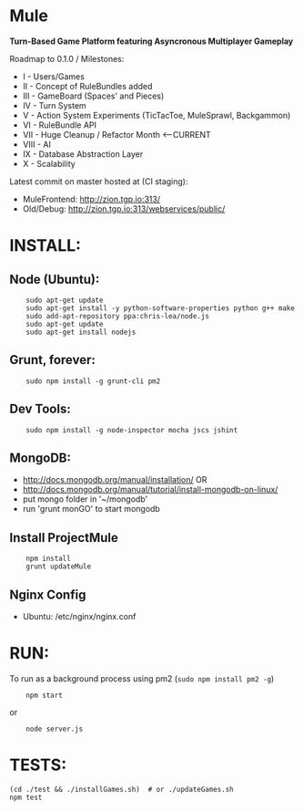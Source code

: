 Mule
=======
**Turn-Based Game Platform featuring Asyncronous Multiplayer Gameplay**

Roadmap to 0.1.0 / Milestones:
- I - Users/Games
- II - Concept of RuleBundles added
- III - GameBoard (Spaces' and Pieces)
- IV - Turn System
- V - Action System Experiments (TicTacToe, MuleSprawl, Backgammon)
- VI - RuleBundle API
- VII - Huge Cleanup / Refactor Month  <--CURRENT
- VIII - AI
- IX - Database Abstraction Layer
- X - Scalability

Latest commit on master hosted at (CI staging):
- MuleFrontend: http://zion.tgp.io:313/
- Old/Debug: http://zion.tgp.io:313/webservices/public/

INSTALL:
=======

Node (Ubuntu):
-----------
```
    sudo apt-get update
    sudo apt-get install -y python-software-properties python g++ make
    sudo add-apt-repository ppa:chris-lea/node.js
    sudo apt-get update
    sudo apt-get install nodejs
```
    
Grunt, forever:
-----------
```
    sudo npm install -g grunt-cli pm2
```

Dev Tools:
-----------
```
    sudo npm install -g node-inspector mocha jscs jshint
```

MongoDB:
-----------
- http://docs.mongodb.org/manual/installation/
OR
- http://docs.mongodb.org/manual/tutorial/install-mongodb-on-linux/
- put mongo folder in '~/mongodb'
- run 'grunt monGO' to start mongodb

Install ProjectMule
-----------
```
    npm install
    grunt updateMule
```

Nginx Config
-----------

  - Ubuntu: /etc/nginx/nginx.conf

RUN:
=======
To run as a background process using pm2 (```sudo npm install pm2 -g```)
```
    npm start
```
or
```
    node server.js
```

TESTS:
=======
```
(cd ./test && ./installGames.sh)  # or ./updateGames.sh
npm test
```
